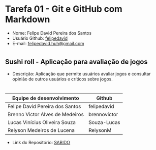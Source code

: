 # Tarefa 01 - Git e GitHub com Markdown

* Nome: Felipe David Pereira dos Santos
* Usuário Github: [felipedavid](https://github.com/felipedavid)
* E-mail: felipedavid.huh@gmail.com
#

## Sushi roll - Aplicação para avaliação de jogos

* Descrição: Aplicação que permite usuários avaliar jogos e consultar opinião de outros usuários e críticos sobre jogos.
#
| Equipe de desenvolvimento | Github
|----  | ---- |
| Felipe David Pereira dos Santos | felipedavid
| Brenno Victor Alves de Medeiros | brennovictor
| Lucas Vinícius Oliveira Souza | Souza-Lucas
| Relyson Medeiros de Lucena | RelysonM


* Link do Repositório: [SABIDO](https://github.com/felipedavid/sushi_roll)
